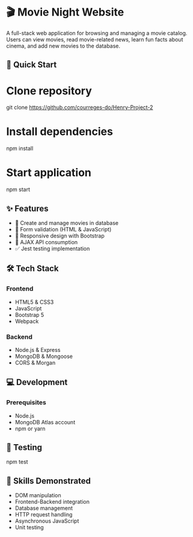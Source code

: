 # 🎬 Movie Night Website

A full-stack web application for browsing and managing a movie catalog. Users can view movies, read movie-related news, learn fun facts about cinema, and add new movies to the database.

## 🚀 Quick Start

# Clone repository

git clone https://github.com/courreges-do/Henry-Project-2

# Install dependencies

npm install

# Start application

npm start

## ✨ Features

- 📝 Create and manage movies in database
- 🎯 Form validation (HTML & JavaScript)
- 📱 Responsive design with Bootstrap
- 🔄 AJAX API consumption
- ✅ Jest testing implementation

## 🛠️ Tech Stack

### Frontend

- HTML5 & CSS3
- JavaScript
- Bootstrap 5
- Webpack

### Backend

- Node.js & Express
- MongoDB & Mongoose
- CORS & Morgan

## 💻 Development

### Prerequisites

- Node.js
- MongoDB Atlas account
- npm or yarn

## 🧪 Testing

npm test

## 🔧 Skills Demonstrated

- DOM manipulation
- Frontend-Backend integration
- Database management
- HTTP request handling
- Asynchronous JavaScript
- Unit testing
